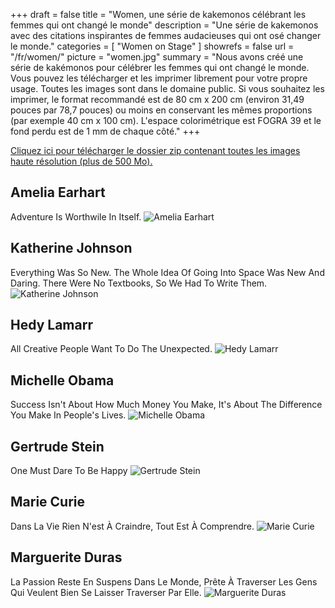 +++
draft 		= false
title 		= "Women, une série de kakemonos célébrant les femmes qui ont changé le monde"
description	= "Une série de kakemonos avec des citations inspirantes de femmes audacieuses qui ont osé changer le monde."
categories	= [ "Women on Stage" ]
showrefs	= false
url			= "/fr/women/"
picture		= "women.jpg"
summary		= "Nous avons créé une série de kakémonos pour célébrer les femmes qui ont changé le monde. Vous pouvez les télécharger et les imprimer librement pour votre propre usage. Toutes les images sont dans le domaine public. Si vous souhaitez les imprimer, le format recommandé est de 80 cm x 200 cm (environ 31,49 pouces par 78,7 pouces) ou moins en conservant les mêmes proportions (par exemple 40 cm x 100 cm). L'espace colorimétrique est FOGRA 39 et le fond perdu est de 1 mm de chaque côté."
+++

[Cliquez ici pour télécharger le dossier zip contenant toutes les images haute résolution (plus de 500 Mo).](https://www.dropbox.com/s/8lyeeflfqlyjelm/women.zip?dl=1)

## Amelia Earhart
Adventure Is Worthwile In Itself.
![Amelia Earhart](amelia_earhart_thumb.jpg)

## Katherine Johnson
Everything Was So New. The Whole Idea Of Going Into Space Was New And Daring. There Were No Textbooks, So We Had To Write Them.
![Katherine Johnson](katherine_johnson_thumb.jpg)

## Hedy Lamarr
All Creative People Want To Do The Unexpected.
![Hedy Lamarr](hedy_lamarr_thumb.jpg)

## Michelle Obama
Success Isn't About How Much Money You Make, It's About The Difference You Make In People's Lives.
![Michelle Obama](michelle_obama_thumb.jpg)

## Gertrude Stein
One Must Dare To Be Happy
![Gertrude Stein](gertrude_stein_thumb.jpg)

## Marie Curie
Dans La Vie Rien N'est À Craindre, Tout Est À Comprendre.
![Marie Curie](marie_curie_thumb.jpg)

## Marguerite Duras
La Passion Reste En Suspens Dans Le Monde, Prête À Traverser Les Gens Qui Veulent Bien Se Laisser Traverser Par Elle.
![Marguerite Duras](marguerite_duras_thumb.jpg)
